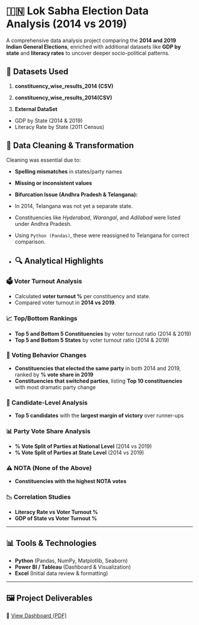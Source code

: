 # 🇮🇳 Lok Sabha Election Data Analysis (2014 vs 2019)

A comprehensive data analysis project comparing the **2014 and 2019 Indian General Elections**, enriched with additional datasets like **GDP by state** and **literacy rates** to uncover deeper socio-political patterns.

## 📁 Datasets Used

1. **constituency_wise_results_2014 (CSV)**
2. **constituency_wise_results_2014(CSV)**  

3. **External DataSet**
- GDP by State (2014 & 2019)
- Literacy Rate by State (2011 Census)
## 🧹 Data Cleaning & Transformation

Cleaning was essential due to:
- **Spelling mismatches** in states/party names
- **Missing or inconsistent values**
- **Bifurcation Issue (Andhra Pradesh & Telangana):**
- In 2014, Telangana was not yet a separate state.
- Constituencies like *Hyderabad*, *Warangal*, and *Adilabad* were listed under Andhra Pradesh.
- Using `Python (Pandas)`, these were reassigned to Telangana for correct comparison.

- ## 🔍 Analytical Highlights

### 🗳️ Voter Turnout Analysis
- Calculated **voter turnout %** per constituency and state.
- Compared voter turnout in **2014 vs 2019**.

### 📈 Top/Bottom Rankings
- **Top 5 and Bottom 5 Constituencies** by voter turnout ratio (2014 & 2019)
- **Top 5 and Bottom 5 States** by voter turnout ratio (2014 & 2019)

### 🔁 Voting Behavior Changes
- **Constituencies that elected the same party** in both 2014 and 2019, ranked by **% vote share in 2019**
- **Constituencies that switched parties**, listing **Top 10 constituencies** with most dramatic party change

### 👥 Candidate-Level Analysis
- **Top 5 candidates** with the **largest margin of victory** over runner-ups

### 📊 Party Vote Share Analysis
- **% Vote Split of Parties at National Level** (2014 vs 2019)
- **% Vote Split of Parties at State Level** (2014 vs 2019)

### ⚠️ NOTA (None of the Above)
- **Constituencies with the highest NOTA votes**

### 📉 Correlation Studies
- **Literacy Rate vs Voter Turnout %**
- **GDP of State vs Voter Turnout %**

---

## 📊 Tools & Technologies

- **Python** (Pandas, NumPy, Matplotlib, Seaborn)
- **Power BI / Tableau** (Dashboard & Visualization)
- **Excel** (Initial data review & formatting)

---

## 🖼️ Project Deliverables
📄 [View Dashboard (PDF)](dashboard.pdf)
